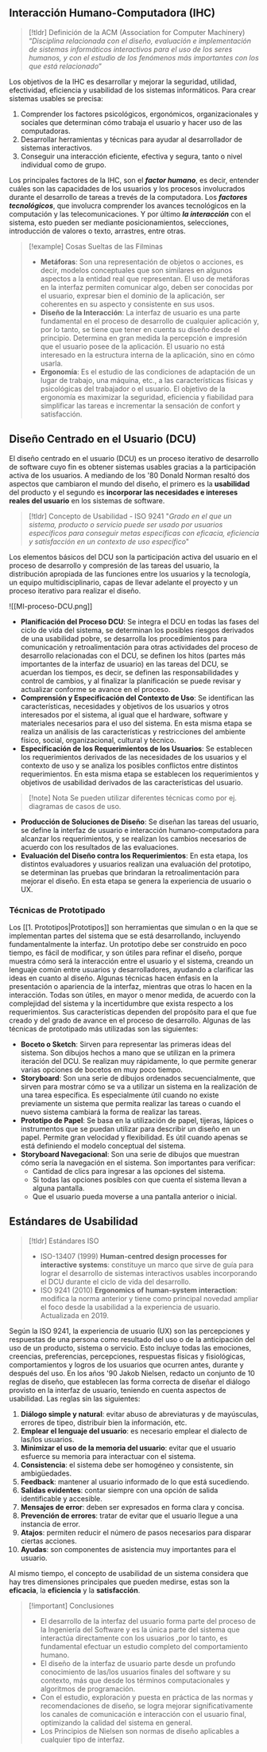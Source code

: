 ## Interacción Humano-Computadora (IHC)

>[!tldr] Definición de la ACM (Association for Computer Machinery)
>“*Disciplina relacionada con el diseño, evaluación e implementación de sistemas informáticos interactivos para el uso de los seres humanos, y con el estudio de los fenómenos más importantes con los que está relacionado*”

Los objetivos de la IHC es desarrollar y mejorar la seguridad, utilidad, efectividad, eficiencia y usabilidad de los sistemas informáticos. Para crear sistemas usables se precisa:
1. Comprender los factores psicológicos, ergonómicos, organizacionales y sociales que determinan cómo trabaja el usuario y hacer uso de las computadoras.
2. Desarrollar herramientas y técnicas para ayudar al desarrollador de sistemas interactivos.
3. Conseguir una interacción eficiente, efectiva y segura, tanto o nivel individual como de grupo.

Los principales factores de la IHC, son el ***factor humano***, es decir, entender cuáles son las capacidades de los usuarios y los procesos involucrados durante el desarrollo de tareas a trevés de la computadora. Los ***factores tecnológicos***, que involucra comprender los avances tecnológicos en la computación y las telecomunicaciones. Y por último ***la interacción*** con el sistema, esto pueden ser mediante posicionamientos, selecciones, introducción de valores o texto, arrastres, entre otras.

>[!example] Cosas Sueltas de las Filminas
>- **Metáforas**: Son una representación de objetos o acciones, es decir, modelos conceptuales que son similares en algunos aspectos a la entidad real que representan. El uso de metáforas en la interfaz permiten comunicar algo, deben ser conocidas por el usuario, expresar bien el dominio de la aplicación, ser coherentes en su aspecto y consistente en sus usos.
>- **Diseño de la Interacción**: La interfaz de usuario es una parte fundamental en el proceso de desarrollo de cualquier aplicación y, por lo tanto, se tiene que tener en cuenta su diseño desde el principio. Determina en gran medida la percepción e impresión que el usuario posee de la aplicación. El usuario no está interesado en la estructura interna de la aplicación, sino en cómo usarla.
>- **Ergonomía**: Es el estudio de las condiciones de adaptación de un lugar de trabajo, una máquina, etc., a las características físicas y psicológicas del trabajador o el usuario. El objetivo de la ergonomía es maximizar la seguridad, eficiencia y fiabilidad para simplificar las tareas e incrementar la sensación de confort y satisfacción.

## Diseño Centrado en el Usuario (DCU)

El diseño centrado en el usuario (DCU) es un proceso iterativo de desarrollo de software cuyo fin es obtener sistemas usables gracias a la participación activa de los usuarios. A mediando de los '80 Donald Norman resaltó dos aspectos que cambiaron el mundo del diseño, el primero es la **usabilidad** del producto y el segundo es **incorporar las necesidades e intereses reales del usuario** en los sistemas de software.

>[!tldr] Concepto de Usabilidad - ISO 9241
>"*Grado en el que un sistema, producto o servicio puede ser usado por usuarios específicos para conseguir metas específicas con eficacia, eficiencia y satisfacción en un contexto de uso específico*"

Los elementos básicos del DCU son la participación activa del usuario en el proceso de desarrollo y compresión de las tareas del usuario, la distribución apropiada de las funciones entre los usuarios y la tecnología, un equipo multidisciplinario, capas de llevar adelante el proyecto y un proceso iterativo para realizar el diseño.

![[MI-proceso-DCU.png]]

- **Planificación del Proceso DCU**: Se integra el DCU en todas las fases del ciclo de vida del sistema, se determinan los posibles riesgos derivados de una usabilidad pobre, se desarrolla los procedimientos para comunicación y retroalimentación para otras actividades del proceso de desarrollo relacionadas con el DCU, se definen los hitos (partes más importantes de la interfaz de usuario) en las tareas del DCU, se acuerdan los tiempos, es decir, se definen las responsabilidades y control de cambios, y al finalizar la planificación se puede revisar y actualizar conforme se avance en el proceso.
- **Comprensión y Especificación del Contexto de Uso**: Se identifican las características, necesidades y objetivos de los usuarios y otros interesados por el sistema, al igual que el hardware, software y materiales necesarios para el uso del sistema. En esta misma etapa se realiza un análisis de las características y restricciones del ambiente físico, social, organizacional, cultural y técnico.
- **Especificación de los Requerimientos de los Usuarios**: Se establecen los requerimientos derivados de las necesidades de los usuarios y el contexto de uso y se analiza los posibles conflictos entre distintos requerimientos. En esta misma etapa se establecen los requerimientos y objetivos de usabilidad derivados de las características del usuario.

>[!note] Nota
> Se pueden utilizar diferentes técnicas como por ej. diagramas de casos de uso.

- **Producción de Soluciones de Diseño**: Se diseñan las tareas del usuario, se define la interfaz de usuario e interacción humano-computadora para alcanzar los requerimientos, y se realizan los cambios necesarios de acuerdo con los resultados de las evaluaciones.
- **Evaluación del Diseño contra los Requerimientos**: En esta etapa, los distintos evaluadores y usuarios realizan una evaluación del prototipo, se determinan las pruebas que brindaran la retroalimentación para mejorar el diseño. En esta etapa se genera la experiencia de usuario o UX.

### Técnicas de Prototipado

Los [[1. Prototipos|Prototipos]] son herramientas que simulan o en la que se implementan partes del sistema que se está desarrollando, incluyendo fundamentalmente la interfaz. Un prototipo debe ser construido en poco tiempo, es fácil de modificar, y son útiles para refinar el diseño, porque muestra cómo será la interacción entre el usuario y el sistema, creando un lenguaje común entre usuarios y desarrolladores, ayudando a clarificar las ideas en cuanto al diseño.
Algunas técnicas hacen énfasis en la presentación o apariencia de la interfaz, mientras que otras lo hacen en la interacción. Todas son útiles, en mayor o menor medida, de acuerdo con la complejidad del sistema y la incertidumbre que exista respecto a los requerimientos. Sus características dependen del propósito para el que fue creado y del grado de avance en el proceso de desarrollo.
Algunas de las técnicas de prototipado más utilizadas son las siguientes:

- **Boceto o Sketch**: Sirven para representar las primeras ideas del sistema. Son dibujos hechos a mano que se utilizan en la primera iteración del DCU. Se realizan muy rápidamente, lo que permite generar varias opciones de bocetos en muy poco tiempo.
- **Storyboard**: Son una serie de dibujos ordenados secuencialmente, que sirven para mostrar cómo se va a utilizar un sistema en la realización de una tarea específica. Es especialmente útil cuando no existe previamente un sistema que permita realizar las tareas o cuando el nuevo sistema cambiará la forma de realizar las tareas.
- **Prototipo de Papel**: Se basa en la utilización de papel, tijeras, lápices o instrumentos que se puedan utilizar para describir un diseño en un papel. Permite gran velocidad y flexibilidad. Es útil cuando apenas se está definiendo el modelo conceptual del sistema.
- **Storyboard Navegacional**: Son una serie de dibujos que muestran cómo sería la navegación en el sistema. Son importantes para verificar:
	- Cantidad de clics para ingresar a las opciones del sistema.
	- Si todas las opciones posibles con que cuenta el sistema llevan a alguna pantalla.
	- Que el usuario pueda moverse a una pantalla anterior o inicial.

## Estándares de Usabilidad

>[!tldr] Estándares ISO
>- ISO-13407 (1999) **Human-centred design processes for interactive systems**: constituye un marco que sirve de guía para lograr el desarrollo de sistemas interactivos usables incorporando el DCU durante el ciclo de vida del desarrollo.
>- ISO 9241 (2010) **Ergonomics of human-system interaction**: modifica la norma anterior y tiene como principal novedad ampliar el foco desde la usabilidad a la experiencia de usuario. Actualizada en 2019.

Según la ISO 9241, la experiencia de usuario (UX) son las percepciones y respuestas de una persona como resultado del uso o de la anticipación del uso de un producto, sistema o servicio. Esto incluye todas las emociones, creencias, preferencias, percepciones, respuestas físicas y fisiológicas, comportamientos y logros de los usuarios que ocurren antes, durante y después del uso.
En los años '90 Jakob Nielsen, redacto un conjunto de 10 reglas de diseño, que establecen las forma correcta de diseñar el diálogo provisto en la interfaz de usuario, teniendo en cuenta aspectos de usabilidad. Las reglas sin las siguientes:

1. **Diálogo simple y natural**: evitar abuso de abreviaturas y de mayúsculas, errores de tipeo, distribuir bien la información, etc.
2. **Emplear el lenguaje del usuario**: es necesario emplear el dialecto de las/los usuarios.
3. **Minimizar el uso de la memoria del usuario**: evitar que el usuario esfuerce su memoria para interactuar con el sistema.
4. **Consistencia**: el sistema debe ser homogéneo y consistente, sin ambigüedades.
5. **Feedback**: mantener al usuario informado de lo que está sucediendo.
6. **Salidas evidentes**: contar siempre con una opción de salida identificable y accesible.
7. **Mensajes de error**: deben ser expresados en forma clara y concisa.
8. **Prevención de errores**: tratar de evitar que el usuario llegue a una instancia de error.
9. **Atajos**: permiten reducir el número de pasos necesarios para disparar ciertas acciones.
10. **Ayudas**: son componentes de asistencia muy importantes para el usuario.

Al mismo tiempo, el concepto de usabilidad de un sistema considera que hay tres dimensiones principales que pueden medirse, estas son la **eficacia**, la **eficiencia** y la **satisfacción**.

>[!important] Conclusiones
>- El desarrollo de la interfaz del usuario forma parte del proceso de la Ingeniería del Software y es la única parte del sistema que interactúa directamente con los usuarios ,por lo tanto, es fundamental efectuar un estudio completo del comportamiento humano.
>- El diseño de la interfaz de usuario parte desde un profundo conocimiento de las/los usuarios finales del software y su contexto, más que desde los términos computacionales y algoritmos de programación.
>- Con el estudio, exploración y puesta en práctica de las normas y recomendaciones de diseño, se logra mejorar significativamente los canales de comunicación e interacción con el usuario final, optimizando la calidad del sistema en general.
>- Los Principios de Nielsen son normas de diseño aplicables a cualquier tipo de interfaz.

